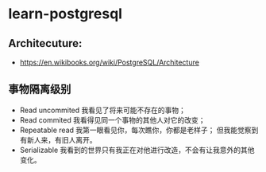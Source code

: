 # learn-postgresql
## Architecuture:
* https://en.wikibooks.org/wiki/PostgreSQL/Architecture

## 事物隔离级别
* Read uncommited  我看见了将来可能不存在的事物；
* Read commited    我看得见同一个事物的其他人对它的改变；
* Repeatable read  我第一眼看见你，每次瞧你，你都是老样子； 但我能觉察到有新人来，有旧人离开。
* Serializable     我看到的世界只有我正在对他进行改造，不会有让我意外的其他变化。 
